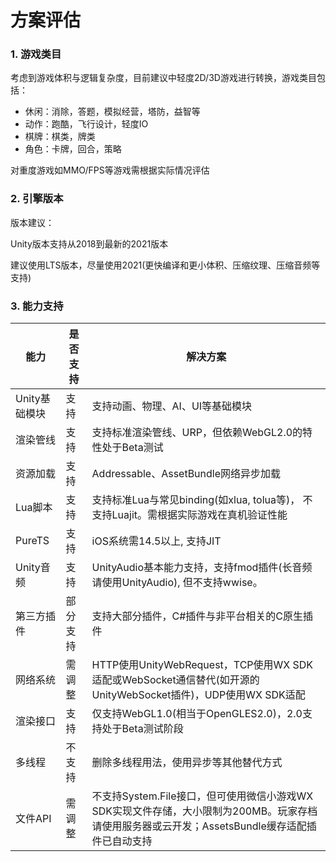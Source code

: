 # 方案评估

### 1. 游戏类目
考虑到游戏体积与逻辑复杂度，目前建议中轻度2D/3D游戏进行转换，游戏类目包括：
* 休闲：消除，答题，模拟经营，塔防，益智等
* 动作：跑酷，飞行设计，轻度IO
* 棋牌：棋类，牌类
* 角色：卡牌，回合，策略

对重度游戏如MMO/FPS等游戏需根据实际情况评估  


### 2. 引擎版本

版本建议：

Unity版本支持从2018到最新的2021版本

建议使用LTS版本，尽量使用2021(更快编译和更小体积、压缩纹理、压缩音频等支持)
 

### 3. 能力支持
| 能力 |是否支持  |解决方案  |
| --- | --- |--- |
| Unity基础模块 |支持 |支持动画、物理、AI、UI等基础模块|
| 渲染管线 |支持 |支持标准渲染管线、URP，但依赖WebGL2.0的特性处于Beta测试|
| 资源加载  | 支持 | Addressable、AssetBundle网络异步加载 |
| Lua脚本 |支持 |支持标准Lua与常见binding(如xlua, tolua等)， 不支持Luajit。需根据实际游戏在真机验证性能|
| PureTS |支持 | iOS系统需14.5以上, 支持JIT|
| Unity音频 |支持 |UnityAudio基本能力支持，支持fmod插件(长音频请使用UnityAudio), 但不支持wwise。
| 第三方插件 |部分支持 |支持大部分插件，C#插件与非平台相关的C原生插件|
| 网络系统  | 需调整 |HTTP使用UnityWebRequest，TCP使用WX SDK适配或WebSocket通信替代(如开源的UnityWebSocket插件)，UDP使用WX SDK适配|
| 渲染接口 | 支持 |仅支持WebGL1.0(相当于OpenGLES2.0)，2.0支持处于Beta测试阶段|
| 多线程  | 不支持 | 删除多线程用法，使用异步等其他替代方式 |
| 文件API | 需调整 |不支持System.File接口，但可使用微信小游戏WX SDK实现文件存储，大小限制为200MB。玩家存档请使用服务器或云开发；AssetsBundle缓存适配插件已自动支持|



 
